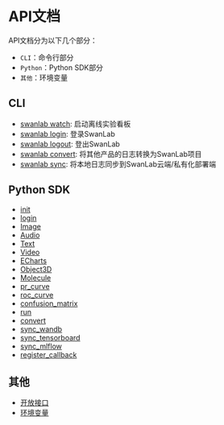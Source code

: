 # API文档

API文档分为以下几个部分：

- `CLI`：命令行部分
- `Python`：Python SDK部分
- `其他`：环境变量

## CLI
- [swanlab watch](/api/cli-swanlab-watch.md): 启动离线实验看板
- [swanlab login](/api/cli-swanlab-login.md): 登录SwanLab
- [swanlab logout](/api/cli-swanlab-logout.md): 登出SwanLab
- [swanlab convert](/api/cli-swanlab-convert.md): 将其他产品的日志转换为SwanLab项目
- [swanlab sync](/api/cli-swanlab-sync.md): 将本地日志同步到SwanLab云端/私有化部署端

## Python SDK
- [init](/api/py-init.md)
- [login](/api/py-login.md)
- [Image](/api/py-Image.md)
- [Audio](/api/py-Audio.md)
- [Text](/api/py-Text.md)
- [Video](/api/py-video.md)
- [ECharts](/api/py-echarts.md)
- [Object3D](/api/py-object3d.md)
- [Molecule](/api/py-molecule.md)
- [pr_curve](/api/py-pr_curve.md)
- [roc_curve](/api/py-roc_curve.md)
- [confusion_matrix](/api/py-confusion_matrix.md)
- [run](/api/py-run.md)
- [convert](/api/py-converter.md)
- [sync_wandb](/api/py-sync-wandb.md)
- [sync_tensorboard](/api/py-sync-tensorboard.md)
- [sync_mlflow](/api/py-sync-mlflow.md)
- [register_callback](/api/py-register-callback.md)

## 其他
- [开放接口](/api/py-openapi.md)
- [环境变量](/api/environment-variable.md)

    